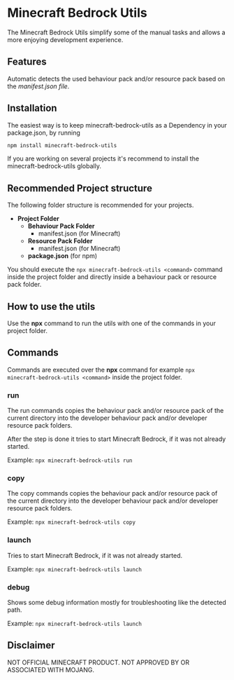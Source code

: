# Minecraft Bedrock Utils

The Minecraft Bedrock Utils simplify some of the manual tasks and allows a more enjoying development experience.

## Features

Automatic detects the used behaviour pack and/or resource pack based on the *manifest.json file*.

## Installation

The easiest way is to keep minecraft-bedrock-utils as a Dependency in your package.json, by running

```bash
npm install minecraft-bedrock-utils
```

If you are working on several projects it's recommend to install the minecraft-bedrock-utils globally.

## Recommended Project structure

The following folder structure is recommended for your projects.

* **Project Folder**
  * **Behaviour Pack Folder**
    * manifest.json (for Minecraft)
  * **Resource Pack Folder**
    * manifest.json (for Minecraft)
  * **package.json** (for npm)

You should execute the `npx minecraft-bedrock-utils <command>` command inside the project folder and directly inside a behaviour pack or resource pack folder.

## How to use the utils

Use the **npx** command to run the utils with one of the commands in your project folder.

## Commands

Commands are executed over the **npx** command for example `npx minecraft-bedrock-utils <command>` inside the project folder.

### run

The run commands copies the behaviour pack and/or resource pack of the current directory into the developer behaviour pack and/or developer resource pack folders.

After the step is done it tries to start Minecraft Bedrock, if it was not already started.

Example:
`npx minecraft-bedrock-utils run`

### copy

The copy commands copies the behaviour pack and/or resource pack of the current directory into the developer behaviour pack and/or developer resource pack folders.

Example:
`npx minecraft-bedrock-utils copy`

### launch

Tries to start Minecraft Bedrock, if it was not already started.

Example:
`npx minecraft-bedrock-utils launch`

### debug

Shows some debug information mostly for troubleshooting like the detected path.

Example:
`npx minecraft-bedrock-utils launch`

## Disclaimer

NOT OFFICIAL MINECRAFT PRODUCT. NOT APPROVED BY OR ASSOCIATED WITH MOJANG.
